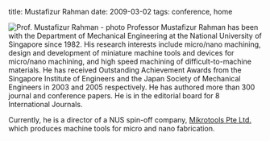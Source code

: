 title: Mustafizur Rahman
date: 2009-03-02 
tags: conference, home


![Prof. Mustafizur Rahman - photo](/images/mustafizur.rahman.jpg) Professor Mustafizur Rahman has been with the Department of Mechanical Engineering at the National University of Singapore since 1982. His research interests include micro/nano machining, design and development of miniature machine tools and devices for micro/nano machining, and high speed machining of difficult-to-machine materials. He has received Outstanding Achievement Awards from the Singapore Institute of Engineers and the Japan Society of Mechanical Engineers in 2003 and 2005 respectively. He has authored more than 300 journal and conference papers. He is in the editorial board for 8 International Journals.

Currently, he is a director of a NUS spin-off company, [Mikrotools Pte Ltd.](http://www.mikrotools.com) which produces machine tools for micro and nano fabrication.
<!--break-->
